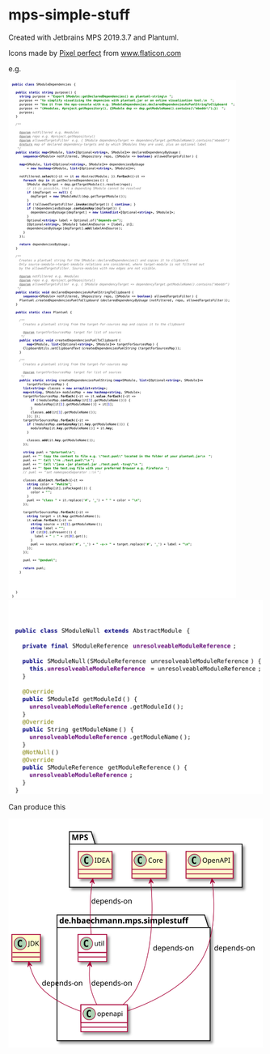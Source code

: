 # mps-simple-stuff

Created with Jetbrains MPS 2019.3.7 and Plantuml.

<div>Icons made by <a href="https://www.flaticon.com/authors/pixel-perfect" title="Pixel perfect">Pixel perfect</a> from <a href="https://www.flaticon.com/" title="Flaticon">www.flaticon.com</a></div>

e.g.

![](./svgs/SModuleDependencies.svg)
![](./svgs/SModuleNull.svg)

Can produce this

![](./svgs/mps-simple-stuff-module-dependencis.svg)
